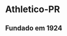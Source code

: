 <!DOCKTYPE>
<html>
  <head>
    <meta charset="UTF-8">
  </head>
  <h1>Athletico-PR</h1>
  <h2>Fundado em 1924</h2>
</html>
